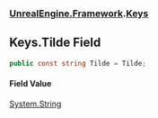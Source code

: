 ### [UnrealEngine.Framework](UnrealEngine_Framework.md 'UnrealEngine.Framework').[Keys](Keys.md 'UnrealEngine.Framework.Keys')
## Keys.Tilde Field
```csharp
public const string Tilde = Tilde;
```
#### Field Value
[System.String](https://docs.microsoft.com/en-us/dotnet/api/System.String 'System.String')
